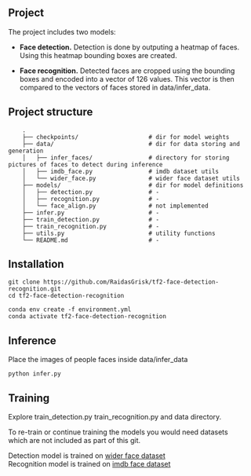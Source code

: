 ## Project

The project includes two models:

- **Face detection.** 
  Detection is done by outputing a heatmap of faces. Using this heatmap bounding boxes are created.
   
- **Face recognition.**
  Detected faces are cropped using the bounding boxes and encoded into a vector of 126 values.
  This vector is then compared to the vectors of faces stored in data/infer_data.
   

## Project structure
```
    .
    ├── checkpoints/                    # dir for model weights
    ├── data/                           # dir for data storing and generation 
    │   ├── infer_faces/                # directory for storing pictures of faces to detect during inference
    │   ├── imdb_face.py                # imdb dataset utils
    │   └── wider_face.py               # wider face dataset utils
    ├── models/                         # dir for model definitions
    │   ├── detection.py                # -
    │   ├── recognition.py              # -
    │   └── face_align.py               # not implemented
    ├── infer.py                        # -
    ├── train_detection.py              # -
    ├── train_recognition.py            # -
    ├── utils.py                        # utility functions
    └── README.md                       # -
```

## Installation

```
git clone https://github.com/RaidasGrisk/tf2-face-detection-recognition.git  
cd tf2-face-detection-recognition  

conda env create -f environment.yml  
conda activate tf2-face-detection-recognition  
```

## Inference
Place the images of people faces inside data/infer_data
```
python infer.py
```

## Training
Explore train_detection.py train_recognition.py and data directory.  

To re-train or continue training the models you would need datasets   
which are not included as part of this git.  

Detection model is trained on [wider face dataset](http://shuoyang1213.me/WIDERFACE/)  
Recognition model is trained on [imdb face dataset](https://github.com/fwang91/IMDb-Face)
